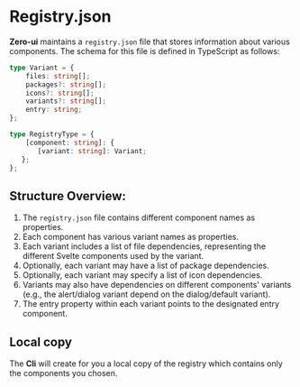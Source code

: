 # Registry.json

**Zero-ui** maintains a `registry.json` file that stores information about various components. The schema for this file is defined in TypeScript as follows:

```typescript
type Variant = {
    files: string[];
    packages?: string[];
    icons?: string[];
    variants?: string[];
    entry: string;
};

type RegistryType = {
    [component: string]: {
       [variant: string]: Variant;
   };
};
```

## Structure Overview:

1. The `registry.json` file contains different component names as properties.
2. Each component has various variant names as properties.
3. Each variant includes a list of file dependencies, representing the different Svelte components used by the variant.
4. Optionally, each variant may have a list of package dependencies.
5. Optionally, each variant may specify a list of icon dependencies.
6. Variants may also have dependencies on different components' variants (e.g., the alert/dialog variant depend on the dialog/default variant).
7. The entry property within each variant points to the designated entry component.

## Local copy

The **Cli** will create for you a local copy of the registry which contains only the components you chosen.